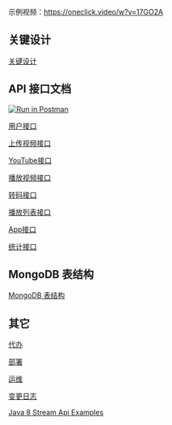 示例视频：https://oneclick.video/w?v=17GO2A

## 关键设计

[关键设计](docs/1-关键设计.md)

## API 接口文档

[![Run in Postman](https://run.pstmn.io/button.svg)](https://app.getpostman.com/run-collection/dced8657344813ee3fbc?action=collection%2Fimport)

[用户接口](docs/api/1-用户接口.md)

[上传视频接口](docs/api/2-上传视频接口.md)

[YouTube接口](docs/api/3-YouTube接口.md)

[播放视频接口](docs/api/4-播放视频接口.md)

[转码接口](docs/api/5-转码接口.md)

[播放列表接口](docs/api/6-播放列表接口.md)

[App接口](docs/api/7-App接口.md)

[统计接口](docs/api/8-统计接口.md)

## MongoDB 表结构

[MongoDB 表结构](docs/2-MongoDB表结构.md)

## 其它

[代办](docs/3-代办.md)

[部署](docs/4-部署.md)

[运维](docs/5-运维.md)

[变更日志](docs/6-变更日志.md)

[Java 8 Stream Api Examples](docs/7-java8-stream-examples.md)
